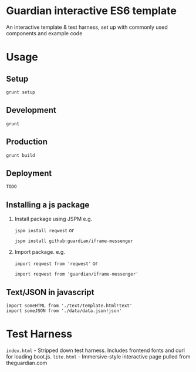 Guardian interactive ES6 template
=================================

An interactive template & test harness, set up with commonly used components and example code

Usage
=====

Setup
-----
`grunt setup`

Development
-----------
`grunt`

Production
----------
`grunt build`

Deployment
----------
`TODO`

Installing a js package
-----------------------
1. Install package using JSPM e.g.

	`jspm install reqwest` or

	`jspm install github:guardian/iframe-messenger`

2. Import package. e.g.

	`import reqwest from 'reqwest'` or

	`import reqwest from 'guardian/iframe-messenger'`


Text/JSON in javascript
-----------------------
```
import someHTML from './text/template.html!text'
import someJSON from './data/data.json!json'
```

Test Harness
============

`index.html` - Stripped down test harness. Includes frontend fonts and curl for loading boot.js.
`lite.html` - Immersive-style interactive page pulled from theguardian.com
